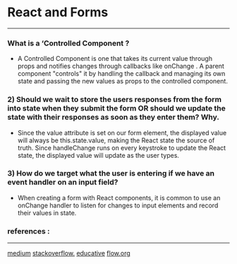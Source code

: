 # React and Forms
---

### What is a ‘Controlled Component ?
- A Controlled Component is one that takes its current value through props and notifies changes through callbacks like onChange . A parent component "controls" it by handling the callback and managing its own state and passing the new values as props to the controlled component.

### 2) Should we wait to store the users responses from the form into state when they submit the form OR should we update the state with their responses as soon as they enter them? Why.
- Since the value attribute is set on our form element, the displayed value will always be this.state.value, making the React state the source of truth. Since handleChange runs on every keystroke to update the React state, the displayed value will update as the user types.

### 3) How do we target what the user is entering if we have an event handler on an input field?
- When creating a form with React components, it is common to use an onChange handler to listen for changes to input elements and record their values in state.
    

   

### references :
---
[medium](https://medium.com)
[stackoverflow.](https://stackoverflow.com)
[educative](https://www.educative.io)
[flow.org](https://flow.org/en/docs/react/components/)